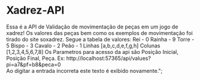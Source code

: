 # Xadrez-API

Essa é a API de Validação de movimentação de peças em um jogo de xadrez!
Os valores das peças bem como os exemplos de movimentação foi tirado do site soxadrez.
Segue a tabela de valores: 
                            Rei     - 0 
                            Rainha  - 9 
                            Torre   - 5 
                            Bispo   - 3 
                            Cavalo  - 2 
                            Peão    - 1 
                      Linhas [a,b,c,d,e,f,g,h]
                      Colunas [1,2,3,4,5,6,7,8]
Os Parametros para acesso da api são Posição Inicial, Posição Final, Peça. 
Ex: http://localhost:57365/api/values?pi=a7&pf=b8&peca=0  
Ao digitar a entrada incorreta este texto é exibido novamente.";
